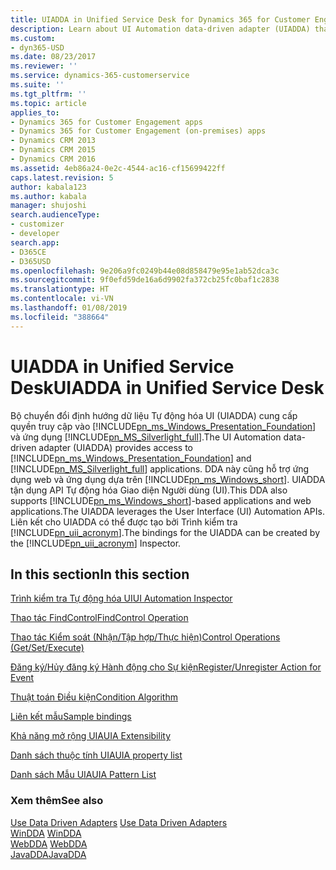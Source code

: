 ```yaml
---
title: UIADDA in Unified Service Desk for Dynamics 365 for Customer Engagement apps| MicrosoftDocs
description: Learn about UI Automation data-driven adapter (UIADDA) that provides access to Windows Workflow Foundation and Silverlight applications.
ms.custom:
- dyn365-USD
ms.date: 08/23/2017
ms.reviewer: ''
ms.service: dynamics-365-customerservice
ms.suite: ''
ms.tgt_pltfrm: ''
ms.topic: article
applies_to:
- Dynamics 365 for Customer Engagement apps
- Dynamics 365 for Customer Engagement (on-premises) apps
- Dynamics CRM 2013
- Dynamics CRM 2015
- Dynamics CRM 2016
ms.assetid: 4eb86a24-0e2c-4544-ac16-cf15699422ff
caps.latest.revision: 5
author: kabala123
ms.author: kabala
manager: shujoshi
search.audienceType:
- customizer
- developer
search.app:
- D365CE
- D365USD
ms.openlocfilehash: 9e206a9fc0249b44e08d858479e95e1ab52dca3c
ms.sourcegitcommit: 9f0efd59de16a6d9902fa372cb25fc0baf1c2838
ms.translationtype: HT
ms.contentlocale: vi-VN
ms.lasthandoff: 01/08/2019
ms.locfileid: "388664"
---
```

# <a name="uiadda-in-unified-service-desk"></a><span data-ttu-id="d9f39-103">UIADDA in Unified Service Desk</span><span class="sxs-lookup"><span data-stu-id="d9f39-103">UIADDA in Unified Service Desk</span></span>
<span data-ttu-id="d9f39-104">Bộ chuyển đổi định hướng dữ liệu Tự động hóa UI (UIADDA) cung cấp quyền truy cập vào [!INCLUDE[pn_ms_Windows_Presentation_Foundation](../includes/pn-ms-windows-presentation-foundation.md)] và ứng dụng [!INCLUDE[pn_MS_Silverlight_full](../includes/pn-ms-silverlight-full.md)].</span><span class="sxs-lookup"><span data-stu-id="d9f39-104">The UI Automation data-driven adapter (UIADDA) provides access to [!INCLUDE[pn_ms_Windows_Presentation_Foundation](../includes/pn-ms-windows-presentation-foundation.md)] and [!INCLUDE[pn_MS_Silverlight_full](../includes/pn-ms-silverlight-full.md)] applications.</span></span> <span data-ttu-id="d9f39-105">DDA này cũng hỗ trợ ứng dụng web và ứng dụng dựa trên [!INCLUDE[pn_ms_Windows_short](../includes/pn-ms-windows-short.md)]. UIADDA tận dụng API Tự động hóa Giao diện Người dùng (UI).</span><span class="sxs-lookup"><span data-stu-id="d9f39-105">This DDA also supports [!INCLUDE[pn_ms_Windows_short](../includes/pn-ms-windows-short.md)]-based applications and web applications.The UIADDA leverages the User Interface (UI) Automation APIs.</span></span> <span data-ttu-id="d9f39-106">Liên kết cho UIADDA có thể được tạo bởi Trình kiểm tra [!INCLUDE[pn_uii_acronym](../includes/pn-uii-acronym.md)].</span><span class="sxs-lookup"><span data-stu-id="d9f39-106">The bindings for the UIADDA can be created by the [!INCLUDE[pn_uii_acronym](../includes/pn-uii-acronym.md)] Inspector.</span></span>  
  
## <a name="in-this-section"></a><span data-ttu-id="d9f39-107">In this section</span><span class="sxs-lookup"><span data-stu-id="d9f39-107">In this section</span></span>  
 [<span data-ttu-id="d9f39-108">Trình kiểm tra Tự động hóa UI</span><span class="sxs-lookup"><span data-stu-id="d9f39-108">UI Automation Inspector</span></span>](../unified-service-desk/ui-automation-inspector.md)  
  
 [<span data-ttu-id="d9f39-109">Thao tác FindControl</span><span class="sxs-lookup"><span data-stu-id="d9f39-109">FindControl Operation</span></span>](../unified-service-desk/find-control-operation.md)  
  
 [<span data-ttu-id="d9f39-110">Thao tác Kiểm soát (Nhận/Tập hợp/Thực hiện)</span><span class="sxs-lookup"><span data-stu-id="d9f39-110">Control Operations (Get/Set/Execute)</span></span>](../unified-service-desk/control-operations-get-set-execute.md)  
  
 [<span data-ttu-id="d9f39-111">Đăng ký/Hủy đăng ký Hành động cho Sự kiện</span><span class="sxs-lookup"><span data-stu-id="d9f39-111">Register/Unregister Action for Event</span></span>](../unified-service-desk/register-and-unregister-action-for-event.md)  
  
 [<span data-ttu-id="d9f39-112">Thuật toán Điều kiện</span><span class="sxs-lookup"><span data-stu-id="d9f39-112">Condition Algorithm</span></span>](../unified-service-desk/condition-algorithm.md)  
  
 [<span data-ttu-id="d9f39-113">Liên kết mẫu</span><span class="sxs-lookup"><span data-stu-id="d9f39-113">Sample bindings</span></span>](../unified-service-desk/sample-bindings.md)  
  
 [<span data-ttu-id="d9f39-114">Khả năng mở rộng UIA</span><span class="sxs-lookup"><span data-stu-id="d9f39-114">UIA Extensibility</span></span>](../unified-service-desk/uia-extensibility.md)  
  
 [<span data-ttu-id="d9f39-115">Danh sách thuộc tính UIA</span><span class="sxs-lookup"><span data-stu-id="d9f39-115">UIA property list</span></span>](../unified-service-desk/uia-property-list.md)  
  
 [<span data-ttu-id="d9f39-116">Danh sách Mẫu UIA</span><span class="sxs-lookup"><span data-stu-id="d9f39-116">UIA Pattern List</span></span>](../unified-service-desk/uia-pattern-list.md)  
  
### <a name="see-also"></a><span data-ttu-id="d9f39-117">Xem thêm</span><span class="sxs-lookup"><span data-stu-id="d9f39-117">See also</span></span>  
 <span data-ttu-id="d9f39-118">[Use Data Driven Adapters](../unified-service-desk/use-data-driven-adapters-ddas.md) </span><span class="sxs-lookup"><span data-stu-id="d9f39-118">[Use Data Driven Adapters](../unified-service-desk/use-data-driven-adapters-ddas.md) </span></span>  
 <span data-ttu-id="d9f39-119">[WinDDA](../unified-service-desk/windda.md) </span><span class="sxs-lookup"><span data-stu-id="d9f39-119">[WinDDA](../unified-service-desk/windda.md) </span></span>  
 <span data-ttu-id="d9f39-120">[WebDDA](../unified-service-desk/web-dda.md) </span><span class="sxs-lookup"><span data-stu-id="d9f39-120">[WebDDA](../unified-service-desk/web-dda.md) </span></span>  
 [<span data-ttu-id="d9f39-121">JavaDDA</span><span class="sxs-lookup"><span data-stu-id="d9f39-121">JavaDDA</span></span>](../unified-service-desk/javadda.md)
